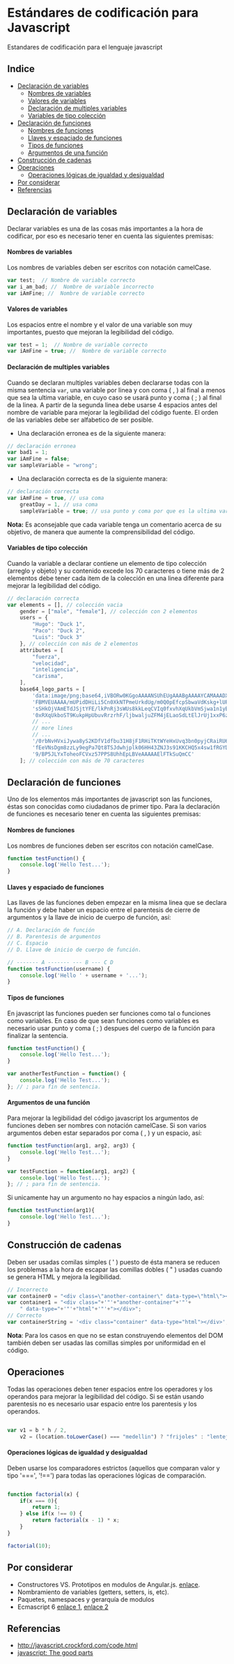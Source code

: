 # Estándares de codificación para Javascript
Estandares de codificación para el lenguaje javascript

## Indice
<!-- MarkdownTOC depth=0 autolink=true autoanchor=true -->

- [Declaración de variables](#declaración-de-variables)
    - [Nombres de variables](#nombres-de-variables)
    - [Valores de variables](#valores-de-variables)
    - [Declaración de multiples variables](#declaración-de-multiples-variables)
    - [Variables de tipo colección](#variables-de-tipo-colección)
- [Declaración de funciones](#declaración-de-funciones)
    - [Nombres de funciones](#nombres-de-funciones)
    - [Llaves y espaciado de funciones](#llaves-y-espaciado-de-funciones)
    - [Tipos de funciones](#tipos-de-funciones)
    - [Argumentos de una función](#argumentos-de-una-función)
- [Construcción de cadenas](#construcción-de-cadenas)
- [Operaciones](#operaciones)
    - [Operaciones lógicas de igualdad y desigualdad](#operaciones-lógicas-de-igualdad-y-desigualdad)
- [Por considerar](#por-considerar)
- [Referencias](#referencias)

<!-- /MarkdownTOC -->


<a name="declaración-de-variables"></a>
## Declaración de variables
Declarar variables es una de las cosas más importantes a la hora de codificar, por eso es necesario tener en cuenta las siguientes premisas:

<a name="nombres-de-variables"></a>
#### Nombres de variables
Los nombres de variables deben ser escritos con notación camelCase.

```javascript
var test;  // Nombre de variable correcto
var i_am_bad; //  Nombre de variable incorrecto
var iAmFine; //  Nombre de variable correcto
```

<a name="valores-de-variables"></a>
#### Valores de variables
Los espacios entre el nombre y el valor de una variable son muy importantes, puesto que mejoran la legibilidad del código.

```javascript
var test = 1;  // Nombre de variable correcto
var iAmFine = true; //  Nombre de variable correcto
```

<a name="declaración-de-multiples-variables"></a>
#### Declaración de multiples variables
Cuando se declaran multiples variables deben declararse todas con la misma sentencia `var`, una variable por linea y con coma ( , ) al final a menos que sea la ultima variable, en cuyo caso se usará punto y coma ( ; ) al final de la linea.
A partir de la segunda linea debe usarse 4 espacios antes del nombre de variable para mejorar la legibilidad del código fuente.
El orden de las variables debe ser alfabetico de ser posible.

- Una declaración erronea es de la siguiente manera:
```javascript
// declaración erronea
var bad1 = 1;
var iAmFine = false;
var sampleVariable = "wrong";

```

- Una declaración correcta es de la siguiente manera:
```javascript
// declaración correcta
var iAmFine = true, // usa coma
    greatDay = 1, // usa coma
	sampleVariable = true; // usa punto y coma por que es la ultima variable

```

**Nota:** Es aconsejable que cada variable tenga un comentario acerca de su objetivo, de manera que aumente la comprensibilidad del código.

<a name="variables-de-tipo-colección"></a>
#### Variables de tipo colección
Cuando la variable a declarar contiene un elemento de tipo colección (arreglo y objeto) y su contenido excede los 70 caracteres o tiene más de 2 elementos debe tener cada item de la colección en una linea diferente para mejorar la legibilidad del código.
```javascript
// declaración correcta
var elements = [], // colección vacia
    gender = ["male", "female"], // colección con 2 elementos
    users = {
        "Hugo": "Duck 1",
        "Paco": "Duck 2",
        "Luis": "Duck 3"
    }, // colección con más de 2 elementos
    attributes = [
        "fuerza",
        "velocidad",
        "inteligencia",
        "carisma",
    ],
    base64_logo_parts = [
        'data:image/png;base64,iVBORw0KGgoAAAANSUhEUgAAABgAAAAYCAMAAADXqc3KAAAB+',
        'FBMVEUAAAA/mUPidDHiLi5Cn0XkNTPmeUrkdUg/m0Q0pEfcpSbwaVdKskg+lUP4zA/iLi3m',
        'sSHkOjVAmETdJSjtYFE/lkPnRj3sWUs8kkLeqCVIq0fxvhXqUkbVmSjwa1n1yBLepyX1xxP',
        '0xRXqUkboST9KukpHpUbuvRrzrhF/ljbwaljuZFM4jELaoSdLtElJrUj1xxP6zwzfqSU4i0',
        // ...
        // more lines 
        // ...
        '/0rbNvHVxiJywa8yS2KDfV1dfbu31H8jF1RHiTKtWYeHxUvq3bn0pyjCRaiRU6aDO+gb3aE',
        'fEeVNsDgm8zzLy9egPa7Qt8TSJdwhjplk06HH43ZNJ3s91KKCHQ5x4sw1fRGYDZ0n1L4FKb',
        '9/BP5JLYxToheoFCVxz57PPS8UhhEpLBVeAAAAAElFTkSuQmCC'
    ]; // colección con más de 70 caracteres

```

<a name="declaración-de-funciones"></a>
## Declaración de funciones
Uno de los elementos más importantes de javascript son las funciones, éstas son conocidas como ciudadanos de primer tipo. Para la declaración de funciones es necesario tener en cuenta las siguientes premisas:

<a name="nombres-de-funciones"></a>
#### Nombres de funciones
Los nombres de funciones deben ser escritos con notación camelCase.

```javascript
function testFunction() {
    console.log('Hello Test...');
}
```

<a name="llaves-y-espaciado-de-funciones"></a>
#### Llaves y espaciado de funciones
Las llaves de las funciones deben empezar en la misma linea que se declara la función y debe haber un espacio entre el parentesis de cierre de argumentos y la llave de inicio de cuerpo de función, así:

```javascript
// A. Declaración de función
// B. Parentesis de argumentos
// C. Espacio
// D. Llave de inicio de cuerpo de función.

// ------- A ------- --- B --- C D
function testFunction(username) { 
    console.log('Hello ' + username + '...');
}
```

<a name="tipos-de-funciones"></a>
#### Tipos de funciones
En javascript las funciones pueden ser funciones como tal o funciones como variables. En caso de que sean funciones como variables es necesario usar punto y coma ( ; ) despues del cuerpo de la función para finalizar la sentencia.

```javascript
function testFunction() {
    console.log('Hello Test...');
}

var anotherTestFunction = function() {
    console.log('Hello Test...');
}; // ; para fin de sentencia.
```

<a name="argumentos-de-una-función"></a>
#### Argumentos de una función
Para mejorar la legibilidad del código javascript los argumentos de funciones deben ser nombres con notación camelCase. Si son varios argumentos deben estar separados por coma ( , ) y un espacio, así:

```javascript
function testFunction(arg1, arg2, arg3) {
    console.log('Hello Test...');
}

var testFunction = function(arg1, arg2) {
    console.log('Hello Test...');
}; // ; para fin de sentencia.
```
Si unicamente hay un argumento no hay espacios a ningún lado, así:
```javascript
function testFunction(arg1){
    console.log('Hello Test...');
}
```

<a name="construcción-de-cadenas"></a>
## Construcción de cadenas
Deben ser usadas comilas simples ( ' ) puesto de ésta manera se reducen los problemas a la hora de escapar las comillas dobles ( " ) usadas cuando se genera HTML y mejora la legibilidad.
```javascript
// Incorrecto
var container0 = "<div class=\"another-container\" data-type=\"html\"></div>";
var container1 = "<div class="+'"'+"another-container"+'"'+
    " data-type="+'"'+"html"+'"'+"></div>";
// Correcto
var containerString = '<div class="container" data-type="html"></div>';
```
**Nota**: Para los casos en que no se estan construyendo elementos del DOM también deben ser usadas las comillas simples por uniformidad en el código.

<a name="operaciones"></a>
## Operaciones
Todas las operaciones deben tener espacios entre los operadores y los operandos para mejorar la legibilidad del código. Si se están usando parentesis no es necesario usar espacio entre los parentesis y los operandos.
```javascript

var v1 = b * h / 2,
    v2 = (location.toLowerCase() === "medellin") ? "frijoles" : "lentejas";

```

<a name="operaciones-lógicas-de-igualdad-y-desigualdad"></a>
#### Operaciones lógicas de igualdad y desigualdad
Deben usarse los comparadores estrictos (aquellos que comparan valor y tipo '===', '!==') para todas las operaciones lógicas de comparación.
```javascript

function factorial(x) {
    if(x === 0){
        return 1;
    } else if(x !== 0) {
        return factorial(x - 1) * x;
    }
}

factorial(10);

```


<a name="por-considerar"></a>
## Por considerar
* Constructores VS. Prototipos en modulos de Angular.js. [enlace](http://thecodeship.com/web-development/methods-within-constructor-vs-prototype-in-javascript/).
* Nombramiento de variables (getters, setters, is, etc).
* Paquetes, namespaces y gerarquía de modulos
* Ecmascript 6 [enlace 1](https://github.com/lukehoban/es6features/blob/master/README.md), [enlace 2](https://carlosazaustre.es/blog/ecmascript-6-el-nuevo-estandar-de-javascript/)

<a name="referencias"></a>
## Referencias

* http://javascript.crockford.com/code.html
* [javascript: The good parts](http://www.amazon.com/exec/obidos/ASIN/0596517742/wrrrldwideweb)

